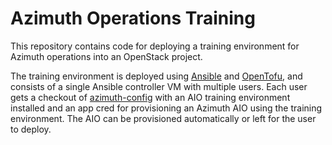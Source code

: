 # Azimuth Operations Training

This repository contains code for deploying a training environment for Azimuth operations into
an OpenStack project.

The training environment is deployed using [Ansible](https://www.ansible.com/) and
[OpenTofu](https://opentofu.org/), and consists of a single Ansible controller VM with multiple
users. Each user gets a checkout of [azimuth-config](https://github.com/stackhpc/azimuth-config)
with an AIO training environment installed and an app cred for provisioning an Azimuth AIO using
the training environment. The AIO can be provisioned automatically or left for the user to deploy.

